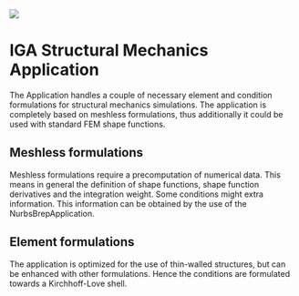 <img src="https://github.com/KratosMultiphysics/Kratos/tree/Brep_Application/applications/IGAStructuralMechanicsApplication/readme_application_description/IGA_symbol.png">

# IGA Structural Mechanics Application

The Application handles a couple of necessary element and condition formulations for structural mechanics simulations. The application is completely based on meshless formulations, thus additionally it could be used with standard FEM shape functions.

## Meshless formulations
Meshless formulations require a precomputation of numerical data. This means in general the definition of shape functions, shape function derivatives and the integration weight. Some conditions might extra information. This information can be obtained by the use of the NurbsBrepApplication.

## Element formulations
The application is optimized for the use of thin-walled structures, but can be enhanced with other formulations. Hence the conditions are formulated towards a Kirchhoff-Love shell.